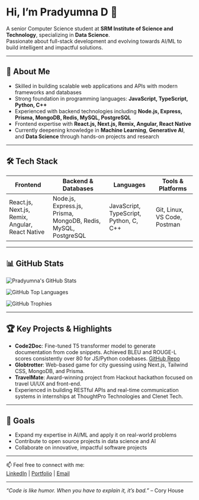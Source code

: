 # Hi, I’m Pradyumna D 👋  
A senior Computer Science student at **SRM Institute of Science and Technology**, specializing in **Data Science**.  
Passionate about full-stack development and evolving towards AI/ML to build intelligent and impactful solutions.

---

## 🚀 About Me  
- Skilled in building scalable web applications and APIs with modern frameworks and databases  
- Strong foundation in programming languages: **JavaScript, TypeScript, Python, C++**  
- Experienced with backend technologies including **Node.js, Express, Prisma, MongoDB, Redis, MySQL, PostgreSQL**  
- Frontend expertise with **React.js, Next.js, Remix, Angular, React Native**  
- Currently deepening knowledge in **Machine Learning**, **Generative AI**, and **Data Science** through hands-on projects and research  

---

## 🛠️ Tech Stack

| Frontend                       | Backend & Databases                     | Languages                | Tools & Platforms          |
|-------------------------------|---------------------------------------|--------------------------|---------------------------|
| React.js, Next.js, Remix, Angular, React Native | Node.js, Express.js, Prisma, MongoDB, Redis, MySQL, PostgreSQL | JavaScript, TypeScript, Python, C, C++ | Git, Linux, VS Code, Postman |

---

## 📊 GitHub Stats  

![Pradyumna's GitHub Stats](https://github-readme-stats.vercel.app/api?username=yare0909&show_icons=true&theme=radical&hide_title=true)  

![GitHub Top Languages](https://github-readme-stats.vercel.app/api/top-langs/?username=yare0909&langs_count=8&layout=compact&theme=radical)  

![GitHub Trophies](https://github-profile-trophy.vercel.app/?username=yare0909&theme=radical&row=3&column=3)

---

## 🏆 Key Projects & Highlights  
- **Code2Doc**: Fine-tuned T5 transformer model to generate documentation from code snippets. Achieved BLEU and ROUGE-L scores consistently over 80 for JS/Python codebases. [GitHub Repo](https://github.com/YARE0909/code2doc)  
- **Globtrotter**: Web-based game for city guessing using Next.js, Tailwind CSS, MongoDB, and Prisma.  
- **TravelMate**: Award-winning project from Hackout hackathon focused on travel UI/UX and front-end.  
- Experienced in building RESTful APIs and real-time communication systems in internships at ThoughtPro Technologies and Clenet Tech.

---

## 🎯 Goals  
- Expand my expertise in AI/ML and apply it on real-world problems  
- Contribute to open source projects in data science and AI  
- Collaborate on innovative, impactful software projects  

---

📫 Feel free to connect with me:  
[LinkedIn](https://www.linkedin.com/in/pradyumna-d) | [Portfolio](https://pradyumnad.vercel.app) | [Email](mailto:pradyumnad092004@gmail.com)

---

*“Code is like humor. When you have to explain it, it’s bad.”* – Cory House
